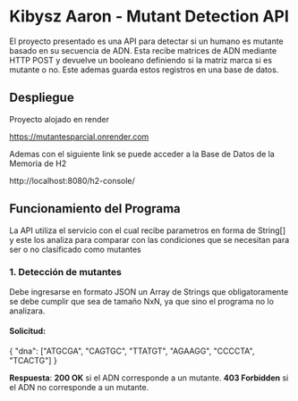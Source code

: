 # Kibysz Aaron - Mutant Detection API

El proyecto presentado es una API para detectar si un humano es mutante basado en su secuencia de ADN. Esta recibe matrices de ADN mediante HTTP POST y devuelve un booleano definiendo si la matriz marca si es mutante o no. Este ademas guarda estos registros en una base de datos.

## Despliegue
Proyecto alojado en render

https://mutantesparcial.onrender.com

Ademas con el siguiente link se puede acceder a la Base de Datos de la Memoria de H2

http://localhost:8080/h2-console/

## Funcionamiento del Programa

La API utiliza el servicio con el cual recibe parametros en forma de String[] y este los analiza para comparar con las condiciones que se necesitan para ser o no clasificado como mutantes

### 1. Detección de mutantes

Debe ingresarse en formato JSON un Array de Strings que obligatoramente se debe cumplir que sea de tamaño NxN, ya que sino el programa no lo analizara.

#### Solicitud:

  {
    "dna": ["ATGCGA", "CAGTGC", "TTATGT", "AGAAGG", "CCCCTA", "TCACTG"]
  }

**Respuesta**:
**200 OK** si el ADN corresponde a un mutante.
**403 Forbidden** si el ADN no corresponde a un mutante.

